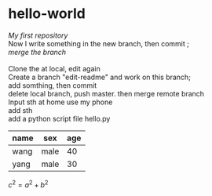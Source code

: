 # hello-world<br>
*My first repository*  
Now I write something in the new branch, then commit ;<br>
*merge the branch*<br>  
Clone the  at local, edit again<br>
Create a branch "edit-readme" and work on this branch;<br>
add somthing, then commit<br>
delete local branch, push master. then merge remote branch<br>
Input sth at home use my phone<br>
add sth<br>
add a python script file hello.py<br>


|name|sex|age|
|----|---|-|
|wang|male|40|
|yang|male|30|


$c^2=a^2+b^2$
